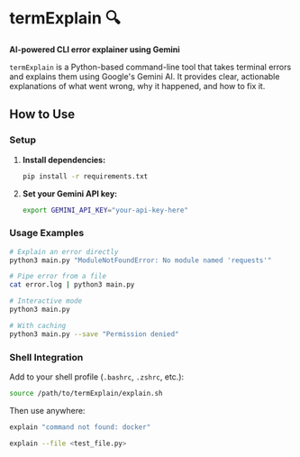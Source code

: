 # termExplain 🔍

**AI-powered CLI error explainer using Gemini**

`termExplain` is a Python-based command-line tool that takes terminal errors and explains them using Google's Gemini AI. It provides clear, actionable explanations of what went wrong, why it happened, and how to fix it.

## How to Use

### Setup
1. **Install dependencies:**
   ```bash
   pip install -r requirements.txt
   ```

2. **Set your Gemini API key:**
   ```bash
   export GEMINI_API_KEY="your-api-key-here"
   ```

### Usage Examples

```bash
# Explain an error directly
python3 main.py "ModuleNotFoundError: No module named 'requests'"

# Pipe error from a file
cat error.log | python3 main.py

# Interactive mode
python3 main.py

# With caching
python3 main.py --save "Permission denied"
```



### Shell Integration
Add to your shell profile (`.bashrc`, `.zshrc`, etc.):
```bash
source /path/to/termExplain/explain.sh
```

Then use anywhere:
```bash
explain "command not found: docker"

explain --file <test_file.py>
``` 